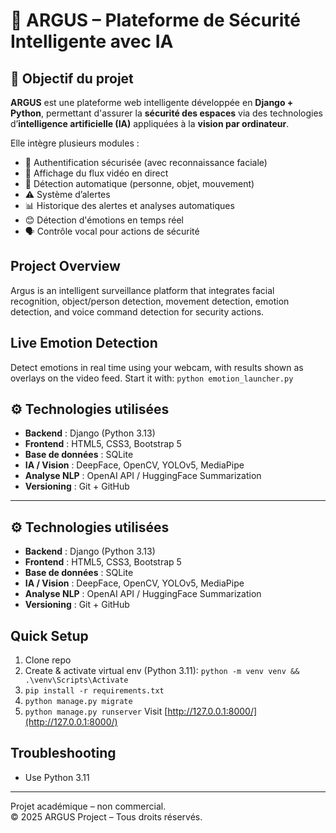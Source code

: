 # 🧠 ARGUS – Plateforme de Sécurité Intelligente avec IA

## 🎯 Objectif du projet

**ARGUS** est une plateforme web intelligente développée en **Django + Python**, permettant d'assurer la **sécurité des espaces** via des technologies d’**intelligence artificielle (IA)** appliquées à la **vision par ordinateur**.

Elle intègre plusieurs modules :

- 🔐 Authentification sécurisée (avec reconnaissance faciale)
- 🎥 Affichage du flux vidéo en direct
- 🤖 Détection automatique (personne, objet, mouvement)
- ⚠️ Système d’alertes
- 📊 Historique des alertes et analyses automatiques
- 😊 Détection d'émotions en temps réel
- 🗣️ Contrôle vocal pour actions de sécurité

## Project Overview

Argus is an intelligent surveillance platform that integrates facial recognition, object/person detection, movement detection, emotion detection, and voice command detection for security actions.

## Live Emotion Detection

Detect emotions in real time using your webcam, with results shown as overlays on the video feed.
Start it with: `python emotion_launcher.py`

## ⚙️ Technologies utilisées

- **Backend** : Django (Python 3.13)
- **Frontend** : HTML5, CSS3, Bootstrap 5
- **Base de données** : SQLite
- **IA / Vision** : DeepFace, OpenCV, YOLOv5, MediaPipe
- **Analyse NLP** : OpenAI API / HuggingFace Summarization
- **Versioning** : Git + GitHub

---

## ⚙️ Technologies utilisées

- **Backend** : Django (Python 3.13)
- **Frontend** : HTML5, CSS3, Bootstrap 5
- **Base de données** : SQLite
- **IA / Vision** : DeepFace, OpenCV, YOLOv5, MediaPipe
- **Analyse NLP** : OpenAI API / HuggingFace Summarization
- **Versioning** : Git + GitHub

## Quick Setup

1. Clone repo
2. Create & activate virtual env (Python 3.11):
   `python -m venv venv && .\venv\Scripts\Activate`
3. `pip install -r requirements.txt`
4. `python manage.py migrate`
5. `python manage.py runserver`
   Visit [http://127.0.0.1:8000/](http://127.0.0.1:8000/)

## Troubleshooting

- Use Python 3.11

---

Projet académique – non commercial.  
© 2025 ARGUS Project – Tous droits réservés.
